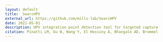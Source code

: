 ```yaml
---
layout: default
title:  SearcHPV 
external_url: https://github.com/mills-lab/SearcHPV
date: 2021-05-01
description: HPV integration point detection tool for targeted capture sequencing data 
citation: Pinatti LM, Gu W, Wang Y, El Hossiny A, Bhangale AD, Brummel CV, Carey TE, Mills RE, Brenner JC. SearcHPV, a novel approach to identify and assemble human papillomavirus-host genomic integration events in cancer. Cancer, in press
---
```

